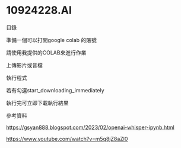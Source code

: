 # 10924228.AI


目錄

準備一個可以打開google colab 的賬號

請使用我提供的COLAB來進行作業

上傳影片或音檔

執行程式

若有勾選start_downloading_immediately

執行完可立即下載執行結果


參考資料

https://gsyan888.blogspot.com/2023/02/openai-whisper-ipynb.html

https://www.youtube.com/watch?v=m5q8jZ8aZl0
